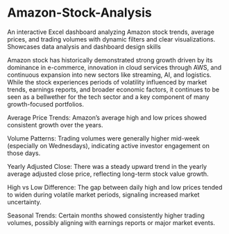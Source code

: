 # Amazon-Stock-Analysis
An interactive Excel dashboard analyzing Amazon stock trends, average prices, and trading volumes with dynamic filters and clear visualizations. Showcases data analysis and dashboard design skills


Amazon stock has historically demonstrated strong growth driven by its dominance in e-commerce, innovation in cloud services through AWS, and continuous expansion into new sectors like streaming, AI, and logistics. While the stock experiences periods of volatility influenced by market trends, earnings reports, and broader economic factors, it continues to be seen as a bellwether for the tech sector and a key component of many growth-focused portfolios.


Average Price Trends: Amazon’s average high and low prices showed consistent growth over the years.

Volume Patterns: Trading volumes were generally higher mid-week (especially on Wednesdays), indicating active investor engagement on those days.

Yearly Adjusted Close: There was a steady upward trend in the yearly average adjusted close price, reflecting long-term stock value growth.

High vs Low Difference: The gap between daily high and low prices tended to widen during volatile market periods, signaling increased market uncertainty.

Seasonal Trends: Certain months showed consistently higher trading volumes, possibly aligning with earnings reports or major market events.
